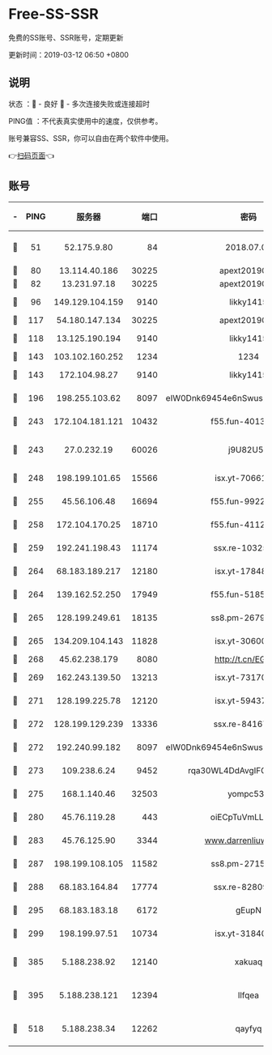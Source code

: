 # Free-SS-SSR

免费的SS账号、SSR账号，定期更新

更新时间：2019-03-12 06:50 +0800

## 说明

状态     ：🙂 - 良好 🙁 - 多次连接失败或连接超时

PING值   ：不代表真实使用中的速度，仅供参考。

账号兼容SS、SSR，你可以自由在两个软件中使用。

👉[扫码页面](https://liesauer.github.io/Free-SS-SSR/)👈

## 账号

|-|PING|服务器|端口|密码|加密方式|区域|
|:----:|:----:|:-----:|-----:|:----:|:----:|:----:|
|🙂|51|52.175.9.80|84|2018.07.07|chacha20-ietf-poly1305|HK|
|🙂|80|13.114.40.186|30225|apext2019006|chacha20|JP|
|🙂|82|13.231.97.18|30225|apext2019006|chacha20|JP|
|🙂|96|149.129.104.159|9140|likky1415|aes-256-cfb|HK|
|🙂|117|54.180.147.134|30225|apext2019006|chacha20|KR|
|🙂|118|13.125.190.194|9140|likky1415|aes-256-cfb|KR|
|🙂|143|103.102.160.252|1234|1234|rc4-md5|JP|
|🙂|143|172.104.98.27|9140|likky1415|aes-256-cfb|JP|
|🙂|196|198.255.103.62|8097|eIW0Dnk69454e6nSwuspv9DmS201tQ0D|aes-256-cfb|US|
|🙂|243|172.104.181.121|10432|f55.fun-40137909|aes-256-cfb|SG|
|🙂|243|27.0.232.19|60026|j9U82U53|xchacha20-ietf-poly1305|HK|
|🙂|248|198.199.101.65|15566|isx.yt-70661200|aes-256-cfb|US|
|🙂|255|45.56.106.48|16694|f55.fun-99229922|aes-256-cfb|US|
|🙂|258|172.104.170.25|18710|f55.fun-41127984|aes-256-cfb|SG|
|🙂|259|192.241.198.43|11174|ssx.re-10325861|aes-256-cfb|US|
|🙂|264|68.183.189.217|12180|isx.yt-17848049|aes-256-cfb|SG|
|🙂|264|139.162.52.250|17949|f55.fun-51854536|aes-256-cfb|SG|
|🙂|265|128.199.249.61|18135|ss8.pm-26798832|aes-256-cfb|SG|
|🙂|265|134.209.104.143|11828|isx.yt-30600384|aes-256-cfb|SG|
|🙂|268|45.62.238.179|8080|http://t.cn/EGJIyrl|rc4-md5|CA|
|🙂|269|162.243.139.50|13213|isx.yt-73170206|aes-256-cfb|US|
|🙂|271|128.199.225.78|12120|isx.yt-59437690|aes-256-cfb|SG|
|🙂|272|128.199.129.239|13336|ssx.re-84167135|aes-256-cfb|SG|
|🙂|272|192.240.99.182|8097|eIW0Dnk69454e6nSwuspv9DmS201tQ0D|aes-256-cfb|US|
|🙂|273|109.238.6.24|9452|rqa30WL4DdAvgIFG6Fs3znzTa|aes-256-cfb|FR|
|🙂|275|168.1.140.46|32503|yompc535|aes-256-cfb|AU|
|🙂|280|45.76.119.28|443|oiECpTuVmLLxk4Ts|aes-256-cfb|AU|
|🙂|283|45.76.125.90|3344|www.darrenliuwei.com|aes-256-cfb|AU|
|🙂|287|198.199.108.105|11582|ss8.pm-27159085|aes-256-cfb|US|
|🙂|288|68.183.164.84|17774|ssx.re-82809807|aes-256-cfb|US|
|🙂|295|68.183.183.18|6172|gEupN|aes-256-cfb|SG|
|🙂|299|198.199.97.51|10734|isx.yt-31840098|aes-256-cfb|US|
|🙂|385|5.188.238.92|12140|xakuaq|chacha20-ietf-poly1305|BR|
|🙂|395|5.188.238.121|12394|llfqea|chacha20-ietf-poly1305|BR|
|🙂|518|5.188.238.34|12262|qayfyq|chacha20-ietf-poly1305|BR|
